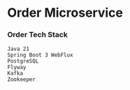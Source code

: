 # Order Microservice

### Order Tech Stack
```
Java 21
Spring Boot 3 WebFlux
PostgreSQL
Flyway
Kafka
Zookeeper
```
